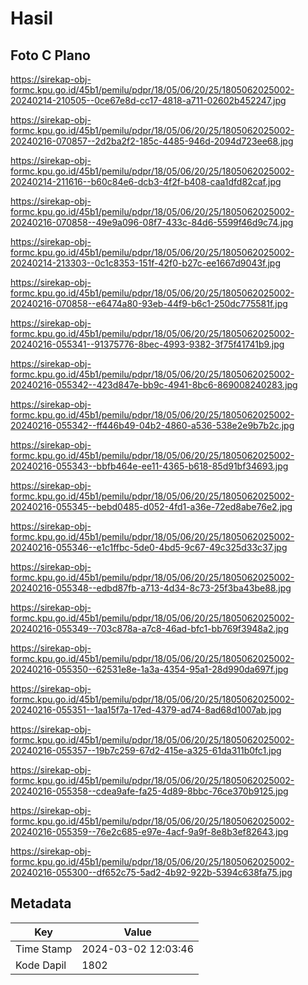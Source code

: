 # Hasil

## Foto C Plano

https://sirekap-obj-formc.kpu.go.id/45b1/pemilu/pdpr/18/05/06/20/25/1805062025002-20240214-210505--0ce67e8d-cc17-4818-a711-02602b452247.jpg

https://sirekap-obj-formc.kpu.go.id/45b1/pemilu/pdpr/18/05/06/20/25/1805062025002-20240216-070857--2d2ba2f2-185c-4485-946d-2094d723ee68.jpg

https://sirekap-obj-formc.kpu.go.id/45b1/pemilu/pdpr/18/05/06/20/25/1805062025002-20240214-211616--b60c84e6-dcb3-4f2f-b408-caa1dfd82caf.jpg

https://sirekap-obj-formc.kpu.go.id/45b1/pemilu/pdpr/18/05/06/20/25/1805062025002-20240216-070858--49e9a096-08f7-433c-84d6-5599f46d9c74.jpg

https://sirekap-obj-formc.kpu.go.id/45b1/pemilu/pdpr/18/05/06/20/25/1805062025002-20240214-213303--0c1c8353-151f-42f0-b27c-ee1667d9043f.jpg

https://sirekap-obj-formc.kpu.go.id/45b1/pemilu/pdpr/18/05/06/20/25/1805062025002-20240216-070858--e6474a80-93eb-44f9-b6c1-250dc775581f.jpg

https://sirekap-obj-formc.kpu.go.id/45b1/pemilu/pdpr/18/05/06/20/25/1805062025002-20240216-055341--91375776-8bec-4993-9382-3f75f41741b9.jpg

https://sirekap-obj-formc.kpu.go.id/45b1/pemilu/pdpr/18/05/06/20/25/1805062025002-20240216-055342--423d847e-bb9c-4941-8bc6-869008240283.jpg

https://sirekap-obj-formc.kpu.go.id/45b1/pemilu/pdpr/18/05/06/20/25/1805062025002-20240216-055342--ff446b49-04b2-4860-a536-538e2e9b7b2c.jpg

https://sirekap-obj-formc.kpu.go.id/45b1/pemilu/pdpr/18/05/06/20/25/1805062025002-20240216-055343--bbfb464e-ee11-4365-b618-85d91bf34693.jpg

https://sirekap-obj-formc.kpu.go.id/45b1/pemilu/pdpr/18/05/06/20/25/1805062025002-20240216-055345--bebd0485-d052-4fd1-a36e-72ed8abe76e2.jpg

https://sirekap-obj-formc.kpu.go.id/45b1/pemilu/pdpr/18/05/06/20/25/1805062025002-20240216-055346--e1c1ffbc-5de0-4bd5-9c67-49c325d33c37.jpg

https://sirekap-obj-formc.kpu.go.id/45b1/pemilu/pdpr/18/05/06/20/25/1805062025002-20240216-055348--edbd87fb-a713-4d34-8c73-25f3ba43be88.jpg

https://sirekap-obj-formc.kpu.go.id/45b1/pemilu/pdpr/18/05/06/20/25/1805062025002-20240216-055349--703c878a-a7c8-46ad-bfc1-bb769f3948a2.jpg

https://sirekap-obj-formc.kpu.go.id/45b1/pemilu/pdpr/18/05/06/20/25/1805062025002-20240216-055350--62531e8e-1a3a-4354-95a1-28d990da697f.jpg

https://sirekap-obj-formc.kpu.go.id/45b1/pemilu/pdpr/18/05/06/20/25/1805062025002-20240216-055351--1aa15f7a-17ed-4379-ad74-8ad68d1007ab.jpg

https://sirekap-obj-formc.kpu.go.id/45b1/pemilu/pdpr/18/05/06/20/25/1805062025002-20240216-055357--19b7c259-67d2-415e-a325-61da311b0fc1.jpg

https://sirekap-obj-formc.kpu.go.id/45b1/pemilu/pdpr/18/05/06/20/25/1805062025002-20240216-055358--cdea9afe-fa25-4d89-8bbc-76ce370b9125.jpg

https://sirekap-obj-formc.kpu.go.id/45b1/pemilu/pdpr/18/05/06/20/25/1805062025002-20240216-055359--76e2c685-e97e-4acf-9a9f-8e8b3ef82643.jpg

https://sirekap-obj-formc.kpu.go.id/45b1/pemilu/pdpr/18/05/06/20/25/1805062025002-20240216-055300--df652c75-5ad2-4b92-922b-5394c638fa75.jpg


## Metadata

| Key        | Value               |
| ---------- | ------------------- |
| Time Stamp | 2024-03-02 12:03:46 |
| Kode Dapil | 1802                |



